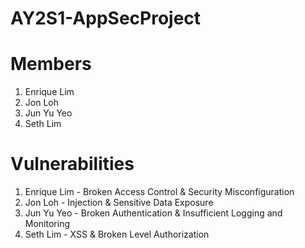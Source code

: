 # AY2S1-AppSecProject

# Members 
1. Enrique Lim
2. Jon Loh
3. Jun Yu Yeo 
4. Seth Lim

# Vulnerabilities
1. Enrique Lim - Broken Access Control & Security Misconfiguration
2. Jon Loh - Injection & Sensitive Data Exposure
3. Jun Yu Yeo - Broken Authentication & Insufficient Logging and Monitoring
4. Seth Lim - XSS & Broken Level Authorization
